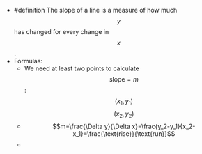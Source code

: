 - #definition The slope of a line is a measure of how much $$y$$ has changed for every change in $$x$$.
- Formulas:
	- We need at least two points to calculate $$\text{slope}=m$$:  $$(x_1,y_1)$$ $$(x_2, y_2)$$
	- $$m=\frac{\Delta y}{\Delta x}=\frac{y_2-y_1}{x_2-x_1}=\frac{\text{rise}}{\text{run}}$$
	-